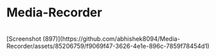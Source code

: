 <h1>Media-Recorder</h1>
<br/>
[Screenshot (897)](https://github.com/abhishek8094/Media-Recorder/assets/85206759/f9069f47-3626-4e1e-896c-7859f78454d1)
